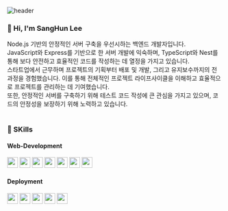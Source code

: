 ![header](https://capsule-render.vercel.app/api?type=waving&color=auto&height=250&section=header&text=Hi!&fontSize=90)

### 👋 Hi, I'm SangHun Lee 
Node.js 기반의 안정적인 서버 구축을 우선시하는 백엔드 개발자입니다.<br>
JavaScript와 Express를 기반으로 한 서버 개발에 익숙하며, TypeScript와 Nest를 통해 보다 안전하고 효율적인 코드를 작성하는 데 열정을 가지고 있습니다.<br>
스타트업에서 근무하며 프로젝트의 기획부터 배포 및 개발, 그리고 유지보수까지의 전 과정을 경험했습니다. 이를 통해 전체적인 프로젝트 라이프사이클을 이해하고 효율적으로 프로젝트를 관리하는 데 기여했습니다.<br>
또한, 안정적인 서버를 구축하기 위해 테스트 코드 작성에 큰 관심을 가지고 있으며, 코드의 안정성을 보장하기 위해 노력하고 있습니다.<br><br>


### 📰 SKills
#### Web-Development
<img width="max-content" height="25px" src="https://img.shields.io/badge/Node.js-339933?style=for-the-badge&logo=Node.js&logoColor=white"> <img width="max-content" height="25px" src="https://img.shields.io/badge/TYPESCRIPT-3178C6?style=for-the-badge&logo=typescript&logoColor=white"> <img width="max-content" height="25px" src="https://img.shields.io/badge/NEST-E0234E?style=for-the-badge&logo=nestjs&logoColor=white"> <img width="max-content" height="25px" src="https://img.shields.io/badge/Express-000000?style=for-the-badge&logo=Express&logoColor=white"> <img width="max-content" height="25px" src="https://img.shields.io/badge/Javascript-F7DF1E?style=for-the-badge&logo=javascript&logoColor=black"> <img width="max-content" height="25px" src="https://img.shields.io/badge/MongoDB-47A248?style=for-the-badge&logo=MongoDB&logoColor=white"> <img width="max-content" height="25px" src="https://img.shields.io/badge/MySQL-4479A1?style=for-the-badge&logo=MySQL&logoColor=white">

#### Deployment
<img width="max-content" height="25px" src="https://img.shields.io/badge/AWS S3-53a32a?style=for-the-badge&logo=Amazon S3&logoColor=white"> <img width="max-content" height="25px" src="https://img.shields.io/badge/AWS CloudFront-8650eb?style=for-the-badge&logo=Amazon AWS&logoColor=white"> <img width="max-content" height="25px" src="https://img.shields.io/badge/AWS Route53-8650eb?style=for-the-badge&logo=Amazon AWS&logoColor=white"> <img width="max-content" height="25px" src="https://img.shields.io/badge/AWS EC2-FF9900?style=for-the-badge&logo=Amazon AWS&logoColor=white"> <img width="max-content" height="25px" src="https://img.shields.io/badge/AWS ELB-FF9900?style=for-the-badge&logo=Amazon AWS&logoColor=white">
<br><br>

<!--
##
<br>

![Anurag's GitHub stats](https://github-readme-stats.vercel.app/api?username=tkdgns25300&show_icons=true&theme=radical)


**tkdgns25300/tkdgns25300** is a ✨ _special_ ✨ repository because its `README.md` (this file) appears on your GitHub profile.

Here are some ideas to get you started:

- 🔭 I’m currently working on ...
- 🌱 I’m currently learning ...
- 👯 I’m looking to collaborate on ...
- 🤔 I’m looking for help with ...
- 💬 Ask me about ...
- 📫 How to reach me: ...
- 😄 Pronouns: ...
- ⚡ Fun fact: ...
-->
